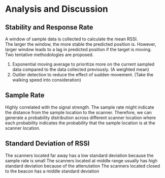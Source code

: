 # Analysis and Discussion

## Stability and Response Rate

A window of sample data is collected to calculate the mean RSSI.  
The larger the window, the more stable the predicted position is. However, larger window leads to a lag in predicted position if the target is moving.
Two tentative methodologies are proposed.

1. Exponential moving average to prioritize more on the current sampled data compared to the data collected previously. (A weighted mean)
2. Outlier detection to reduce the effect of sudden movement. (Take the walking speed into consideration)

## Sample Rate

Highly correlated with the signal strength.
The sample rate might indicate the distance from the sample location to the scanner.
Therefore, we can generate a probability distribution across different scanner location where each probability indicates the probability that the sample location is at the scanner location.

## Standard Deviation of RSSI

The scanners located far away has a low standard deviation because the sample rate is small
The scanners located at middle range usually has high standard deviation because of the attenutation
The scanners located closed to the beacon has a middle standard deviation
